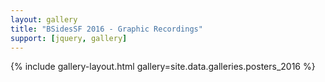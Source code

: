 ```yaml
---
layout: gallery
title: "BSidesSF 2016 - Graphic Recordings"
support: [jquery, gallery]
---
```


{% include gallery-layout.html gallery=site.data.galleries.posters_2016 %}
